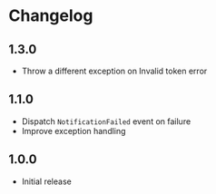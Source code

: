 # Changelog

## 1.3.0

* Throw a different exception on Invalid token error

## 1.1.0

* Dispatch `NotificationFailed` event on failure
* Improve exception handling

## 1.0.0

* Initial release
